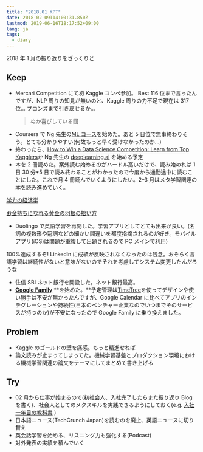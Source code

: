 ```yaml
---
title: "2018.01 KPT"
date: 2018-02-09T14:00:31.850Z
lastmod: 2019-06-16T18:17:52+09:00
lang: ja
tags:
  - diary
---
```


2018 年 1 月の振り返りをざっくりと

## Keep

- Mercari Competition にて初 Kaggle コンペ参加。 Best 116 位まで言ったんですが、NLP 周りの知見が無いのと、Kaggle 周りの力不足で現在は 317 位… ブロンズまで引き戻せるか…
  > [](https://twitter.com/hurutoriya/status/952573577357770753)
  > ぬか喜びしている図

* Coursera で Ng 先生の[ML コース](https://www.coursera.org/learn/machine-learning)を始めた。あと 5 日位で無事終わりそう。とても分かりやすい(何故もっと早く受けなかったのか…)
* 終わったら、[How to Win a Data Science Competition: Learn from Top Kagglers](https://www.coursera.org/learn/competitive-data-science)か Ng 先生の [deeplearning.ai](https://www.deeplearning.ai/) を始める予定
* 本を 2 冊読めた。案外読む始めるのがハードル高いだけで、読み始めれば 1 日 30 分\*5 日で読み終わることがわかったので今度から通勤途中に読むことにした。これで月 4 冊読んでいくようにしたい。2–3 月はメタ学習関連の本を読み進めていく。

[学力の経済学](http://amzn.to/2Eel4ji)

> [](https://twitter.com/hurutoriya/status/960525598610268160)

[お金持ちになれる黄金の羽根の拾い方](http://amzn.to/2EfPlOP)

> [](https://twitter.com/hurutoriya/status/952046931307458560)

- Duolingo で英語学習を再開した。学習アプリとしてとても出来が良い。(名詞の複数形や冠詞などの細かい間違いを都度指摘されるのが好き。モバイルアプリ(iOS)は問題が重複して出題されるので PC メインで利用)

100%達成するぞ! Linkedin に成績が反映されなくなったのは残念。おそらく言語学習は継続性がないと意味がないのでそれを考慮してシステム変更したんだろうな

- 住信 SBI ネット銀行を開設した。ネット銀行最高。
- [**Google Family**](https://families.google.com/families) **を始めた。**予定管理は[TimeTree](https://timetreeapp.com/?locale=jp)を使ってデザインや使い勝手は不安が無かったんですが、Google Calendar に比べてアプリのインテグレーションや持続性(日本のベンチャー企業なのでいつまでそのサービスが持つのか)が不安になったので Google Family に乗り換えました。

## Problem

- Kaggle のゴールドの壁を痛感。もっと精進せねば
- 論文読みが止まってしまってた。機械学習基盤とプロダクション環境における機械学習関連の論文をテーマにしてまとめて書き上げる

## Try

- 02 月から仕事が始まるので(初社会人、入社完了したらまた振り返り Blog を書く)、社会人としてのメタスキルを実践できるようにしておく(e.g. [入社一年目の教科書](http://amzn.to/2EeUVRt) )
- 日本語ニュース(TechCrunch Japan)を読むのを廃止、英語ニュースに切り替え
- 英会話学習を始める、リスニング力も強化する(Podcast)
- 対外発表の実績を積んでいく
